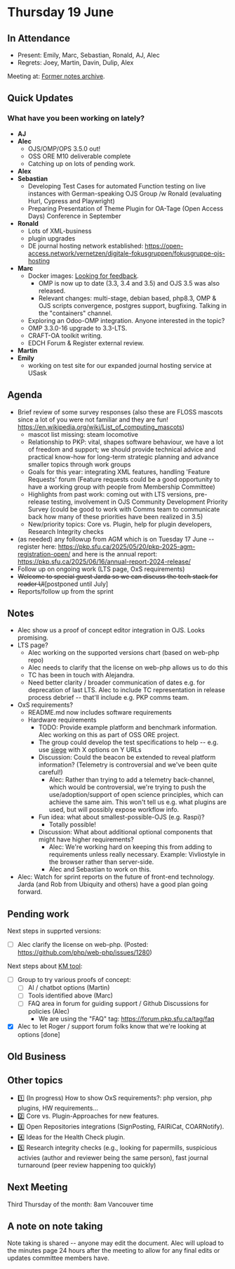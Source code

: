 
# Thursday 19 June

In Attendance
-------------

- Present: Emily, Marc, Sebastian, Ronald, AJ, Alec
- Regrets: Joey, Martin, Davin, Dulip, Alex 

Meeting at: 
[Former notes archive](https://github.com/pkp/technical-committee/tree/main/meeting-minutes).


Quick Updates
-------------

### What have you been working on lately?
   
- **AJ**
- **Alec**
    - OJS/OMP/OPS 3.5.0 out!
    - OSS ORE M10 deliverable complete
    - Catching up on lots of pending work.
- **Alex**
- **Sebastian**
    - Developing Test Cases for automated Function testing on live instances with German-speaking OJS Group /w Ronald (evaluating Hurl, Cypress and Playwright)
    - Preparing Presentation of Theme Plugin for OA-Tage (Open Access Days) Conference in September
- **Ronald**
    - Lots of XML-business
    - plugin upgrades
    - DE journal hosting network established: https://open-access.network/vernetzen/digitale-fokusgruppen/fokusgruppe-ojs-hosting
- **Marc**
    - Docker images: [Looking for feedback](https://forum.pkp.sfu.ca/t/omp-docker-images-for-3-3-0-21-3-4-0-9-and-3-5-0-0/96103).
        - OMP is now up to date (3.3, 3.4 and 3.5) and OJS 3.5 was also released.
        - Relevant changes: multi-stage, debian based, php8.3, OMP & OJS scripts convergence, postgres support, bugfixing. Talking in the "containers" channel. 
    - Exploring an Odoo-OMP integration. Anyone interested in the topic?
    - OMP 3.3.0-16 upgrade to 3.3-LTS.
    - CRAFT-OA toolkit writing.
    - EDCH Forum & Register external review.
- **Martin**
- **Emily**
    - working on test site for our expanded journal hosting service at USask

Agenda
------
- Brief review of some survey responses (also these are FLOSS mascots since a lot of you were not familiar and they are fun! https://en.wikipedia.org/wiki/List_of_computing_mascots)
    - mascot list missing: steam locomotive
    - Relationship to PKP: vital, shapes software behaviour, we have a lot of freedom and support; we should provide technical advice and practical know-how for long-term strategic planning and advance smaller topics through work groups
    - Goals for this year: integrating XML features, handling 'Feature Requests' forum (Feature requests could be a good opportunity to have a working group with people from Membership Committee)
    - Highlights from past work: coming out with LTS versions, pre-release testing, involvement in OJS Community Development Priority Survey (could be good to work with Comms team to communicate back how many of these priorities have been realized in 3.5)
    - New/priority topics: Core vs. Plugin, help for plugin developers, Research Integrity checks
- (as needed) any followup from AGM which is on Tuesday 17 June -- register here: https://pkp.sfu.ca/2025/05/20/pkp-2025-agm-registration-open/ and here is the annual report: https://pkp.sfu.ca/2025/06/16/annual-report-2024-release/
- Follow up on ongoing work (LTS page, OxS requirements)
- ~~Welcome to special guest Jarda so we can discuss the tech stack for reader UI~~[postponed until July]
- Reports/follow up from the sprint 

Notes
-----

- Alec show us a proof of concept editor integration in OJS. Looks promising.
- LTS page?
    - Alec working on the supported versions chart (based on web-php repo)
    - Alec needs to clarify that the license on web-php allows us to do this
    - TC has been in touch with Alejandra.
    - Need better clarity / broader communication of dates e.g. for deprecation of last LTS. Alec to include TC representation in release process debrief -- that'll include e.g. PKP comms team.
- OxS requirements?
    - README.md now includes software requirements
    - Hardware requirements
        - TODO: Provide example platform and benchmark information. Alec working on this as part of OSS ORE project.
        - The group could develop the test specifications to help -- e.g. use [siege](https://github.com/JoeDog/siege) with X options on Y URLs
        - Discussion: Could the beacon be extended to reveal platform information? (Telemetry is controversial and we've been quite careful!)
            - Alec: Rather than trying to add a telemetry back-channel, which would be controversial, we're trying to push the use/adoption/support of open science principles, which can achieve the same aim. This won't tell us e.g. what plugins are used, but will possibly expose workflow info.
        - Fun idea: what about smallest-possible-OJS (e.g. Raspi)?
            - Totally possible!
        - Discussion: What about additional optional components that might have higher requirements?
            - Alec: We're working hard on keeping this from adding to requirements unless really necessary. Example: Vivliostyle in the browser rather than server-side.
            - Alec and Sebastian to work on this.
- Alec: Watch for sprint reports on the future of front-end technology. Jarda (and Rob from Ubiquity and others) have a good plan going forward.

Pending work
------------

Next steps in supprted versions:
- [ ] Alec clarify the license on web-php. (Posted: https://github.com/php/web-php/issues/1280)


Next steps about [KM tool](https://github.com/pkp/technical-committee/blob/main/meeting-minutes/2024-07-18.md):
- [ ] Group to try various proofs of concept:
    - [ ] AI / chatbot options (Martin)
    - [ ] Tools identified above (Marc)
    - [ ] FAQ area in forum for guiding support / Github Discussions for policies (Alec)
        - We are using the "FAQ" tag: https://forum.pkp.sfu.ca/tag/faq
- [x] Alec to let Roger / support forum folks know that we're looking at options [done]

Old Business
------------

Other topics
------------

- :one: (In progress) How to show OxS requirements?: php version, php plugins, HW requirements... 
- :two: Core vs. Plugin-Approaches for new features.
- :three: Open Repositories integrations (SignPosting, FAIRiCat, COARNotify). 
- :four: Ideas for the Health Check plugin.
- :five: Research integrity checks (e.g., looking for papermills, suspicious activies (author and reviewer being the same person), fast journal turnaround (peer review happening too quickly)

Next Meeting
------------

Third Thursday of the month: 8am Vancouver time

A note on note taking
-----------
Note taking is shared -- anyone may edit the document. Alec will upload to the minutes page 24 hours after the meeting to allow for any final edits or updates committee members have.
